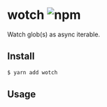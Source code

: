 # wotch ![npm](https://flat.badgen.net/npm/v/wotch)

Watch glob(s) as async iterable.

## Install

```sh
$ yarn add wotch
```

## Usage

```ts
```
